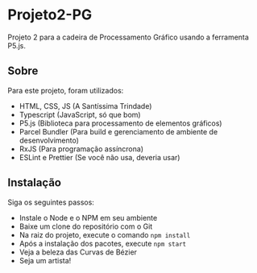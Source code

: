# Projeto2-PG

Projeto 2 para a cadeira de Processamento Gráfico usando a ferramenta P5.js.

## Sobre

Para este projeto, foram utilizados:

- HTML, CSS, JS (A Santíssima Trindade)
- Typescript (JavaScript, só que bom)
- P5.js (Biblioteca para processamento de elementos gráficos)
- Parcel Bundler (Para build e gerenciamento de ambiente de desenvolvimento)
- RxJS (Para programação assíncrona)
- ESLint e Prettier (Se você não usa, deveria usar)

## Instalação

Siga os seguintes passos:

- Instale o Node e o NPM em seu ambiente
- Baixe um clone do repositório com o Git
- Na raiz do projeto, execute o comando `npm install`
- Após a instalação dos pacotes, execute `npm start`
- Veja a beleza das Curvas de Bézier
- Seja um artista!
